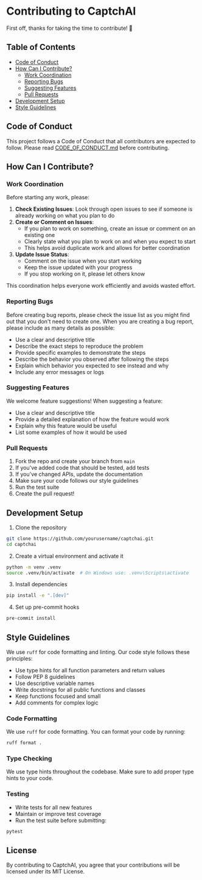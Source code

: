 # Contributing to CaptchAI

First off, thanks for taking the time to contribute! 🎉

## Table of Contents
- [Code of Conduct](#code-of-conduct)
- [How Can I Contribute?](#how-can-i-contribute)
  - [Work Coordination](#work-coordination)
  - [Reporting Bugs](#reporting-bugs)
  - [Suggesting Features](#suggesting-features)
  - [Pull Requests](#pull-requests)
- [Development Setup](#development-setup)
- [Style Guidelines](#style-guidelines)

## Code of Conduct

This project follows a Code of Conduct that all contributors are expected to follow. Please read [CODE_OF_CONDUCT.md](CODE_OF_CONDUCT.md) before contributing.

## How Can I Contribute?

### Work Coordination

Before starting any work, please:

1. **Check Existing Issues**: Look through open issues to see if someone is already working on what you plan to do
2. **Create or Comment on Issues**: 
   - If you plan to work on something, create an issue or comment on an existing one
   - Clearly state what you plan to work on and when you expect to start
   - This helps avoid duplicate work and allows for better coordination
3. **Update Issue Status**:
   - Comment on the issue when you start working
   - Keep the issue updated with your progress
   - If you stop working on it, please let others know

This coordination helps everyone work efficiently and avoids wasted effort.

### Reporting Bugs

Before creating bug reports, please check the issue list as you might find out that you don't need to create one. When you are creating a bug report, please include as many details as possible:

* Use a clear and descriptive title
* Describe the exact steps to reproduce the problem
* Provide specific examples to demonstrate the steps
* Describe the behavior you observed after following the steps
* Explain which behavior you expected to see instead and why
* Include any error messages or logs

### Suggesting Features

We welcome feature suggestions! When suggesting a feature:

* Use a clear and descriptive title
* Provide a detailed explanation of how the feature would work
* Explain why this feature would be useful
* List some examples of how it would be used

### Pull Requests

1. Fork the repo and create your branch from `main`
2. If you've added code that should be tested, add tests
3. If you've changed APIs, update the documentation
4. Make sure your code follows our style guidelines
5. Run the test suite
6. Create the pull request!

## Development Setup

1. Clone the repository
```bash
git clone https://github.com/yourusername/captchai.git
cd captchai
```

2. Create a virtual environment and activate it
```bash
python -m venv .venv
source .venv/bin/activate  # On Windows use: .venv\Scripts\activate
```

3. Install dependencies
```bash
pip install -e ".[dev]"
```

4. Set up pre-commit hooks
```bash
pre-commit install
```

## Style Guidelines

We use `ruff` for code formatting and linting. Our code style follows these principles:

- Use type hints for all function parameters and return values
- Follow PEP 8 guidelines
- Use descriptive variable names
- Write docstrings for all public functions and classes
- Keep functions focused and small
- Add comments for complex logic

### Code Formatting

We use `ruff` for code formatting. You can format your code by running:
```bash
ruff format .
```

### Type Checking

We use type hints throughout the codebase. Make sure to add proper type hints to your code.

### Testing

- Write tests for all new features
- Maintain or improve test coverage
- Run the test suite before submitting:
```bash
pytest
```

## License

By contributing to CaptchAI, you agree that your contributions will be licensed under its MIT License. 